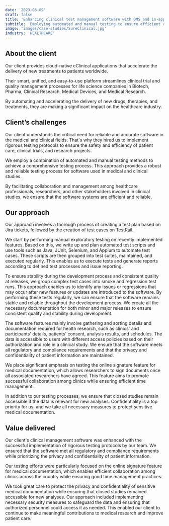 ```yaml
---
date: '2023-03-09'
draft: false
title: 'Enhancing clinical test management software with DMS and in-app signing'
subtitle: 'Employing automated and manual testing to ensure efficient and reliable software for medical and clinical studies'
image: 'images/case-studies/SureClinical.jpg'
industry: 'HEALTHCARE'
---
```


## About the client

Our client provides cloud-native eClinical applications that accelerate the delivery of new treatments to patients worldwide.

Their smart, unified, and easy-to-use platform streamlines clinical trial and quality management processes for life science companies in Biotech, Pharma, Clinical Research, Medical Devices, and Medical Research.

By automating and accelerating the delivery of new drugs, therapies, and treatments, they are making a significant impact on the healthcare industry.

## Client’s challenges

Our client understands the critical need for reliable and accurate software in the medical and clinical fields. That's why they hired us to implement rigorous testing protocols to ensure the safety and efficiency of patient care, clinical trials, and research projects.

We employ a combination of automated and manual testing methods to achieve a comprehensive testing process. This approach provides a robust and reliable testing process for software used in medical and clinical studies.

By facilitating collaboration and management among healthcare professionals, researchers, and other stakeholders involved in clinical studies, we ensure that the software systems are efficient and reliable.

## Our approach

Our approach involves a thorough process of creating a test plan based on Jira tickets, followed by the creation of test cases on TestRail.

We start by performing manual exploratory testing on recently implemented features. Based on this, we write up and plan automated test scripts and use tools such as Java, JUnit, Selenium, and Appium to automate test cases. These scripts are then grouped into test suites, maintained, and executed regularly. This enables us to execute tests and generate reports according to defined test processes and issue reporting.

To ensure stability during the development process and consistent quality at releases, we group complex test cases into smoke and regression test runs. This approach enables us to identify any issues or regressions that may occur after new features or updates are introduced to the software. By performing these tests regularly, we can ensure that the software remains stable and reliable throughout the development process. We create all the necessary documentation for both minor and major releases to ensure consistent quality and stability during development.

The software features mainly involve gathering and sorting details and documentation required for health research, such as clinics' and participants' details, patients' consent, analysis results, and schedules. The data is accessible to users with different access policies based on their authorization and role in a clinical study. We ensure that the software meets all regulatory and compliance requirements and that the privacy and confidentiality of patient information are maintained.

We place significant emphasis on testing the online signature feature for medical documentation, which allows researchers to sign documents once all associated researchers have agreed. This feature aims to promote successful collaboration among clinics while ensuring efficient time management.

In addition to our testing processes, we ensure that closed studies remain accessible if the data is relevant for new analyses. Confidentiality is a top priority for us, and we take all necessary measures to protect sensitive medical documentation.

## Value delivered

Our client's clinical management software was enhanced with the successful implementation of rigorous testing protocols by our team. We ensured that the software met all regulatory and compliance requirements while prioritizing the privacy and confidentiality of patient information.

Our testing efforts were particularly focused on the online signature feature for medical documentation, which enables efficient collaboration among clinics across the country while ensuring good time management practices.

We took great care to protect the privacy and confidentiality of sensitive medical documentation while ensuring that closed studies remained accessible for new analyses. Our approach included implementing necessary security measures to safeguard the data and ensuring that authorized personnel could access it as needed. This enabled our client to continue to make meaningful contributions to medical research and improve patient care.
